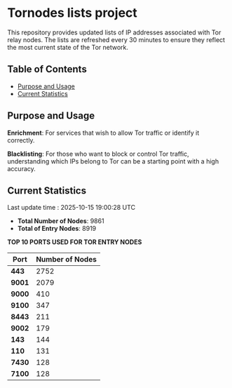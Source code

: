 # Tornodes lists project

This repository provides updated lists of IP addresses associated with Tor relay nodes. The lists are refreshed every 30 minutes to ensure they reflect the most current state of the Tor network.

## Table of Contents

- [Purpose and Usage](#purpose-and-usage)
- [Current Statistics](#current-statistics)


## Purpose and Usage

**Enrichment**: For services that wish to allow Tor traffic or identify it correctly.

**Blacklisting**: For those who want to block or control Tor traffic, understanding which IPs belong to Tor can be a starting point with a high accuracy.

## Current Statistics

Last update time : 2025-10-15 19:00:28 UTC

- **Total Number of Nodes**: 9861
- **Total of Entry Nodes**: 8919

**TOP 10 PORTS USED FOR TOR ENTRY NODES**

| **Port** | **Number of Nodes** |
|------|-----------------|
| **443**   | 2752  |
| **9001**   | 2079  |
| **9000**   | 410  |
| **9100**   | 347  |
| **8443**   | 211  |
| **9002**   | 179  |
| **143**   | 144  |
| **110**   | 131  |
| **7430**   | 128  |
| **7100**   | 128  |

